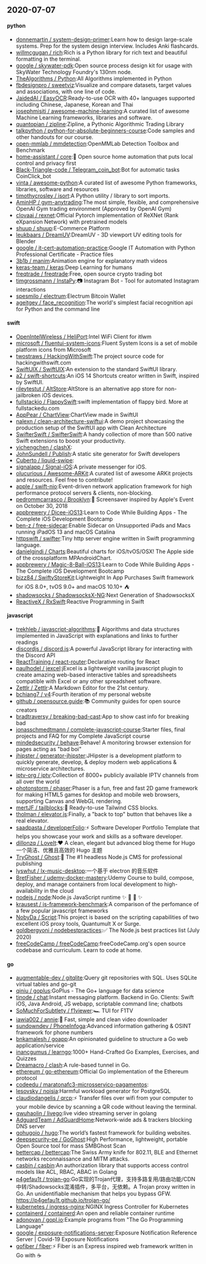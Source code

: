 ## 2020-07-07

#### python
* [donnemartin / system-design-primer](https://github.com/donnemartin/system-design-primer):Learn how to design large-scale systems. Prep for the system design interview. Includes Anki flashcards.
* [willmcgugan / rich](https://github.com/willmcgugan/rich):Rich is a Python library for rich text and beautiful formatting in the terminal.
* [google / skywater-pdk](https://github.com/google/skywater-pdk):Open source process design kit for usage with SkyWater Technology Foundry's 130nm node.
* [TheAlgorithms / Python](https://github.com/TheAlgorithms/Python):All Algorithms implemented in Python
* [fbdesignpro / sweetviz](https://github.com/fbdesignpro/sweetviz):Visualize and compare datasets, target values and associations, with one line of code.
* [JaidedAI / EasyOCR](https://github.com/JaidedAI/EasyOCR):Ready-to-use OCR with 40+ languages supported including Chinese, Japanese, Korean and Thai
* [josephmisiti / awesome-machine-learning](https://github.com/josephmisiti/awesome-machine-learning):A curated list of awesome Machine Learning frameworks, libraries and software.
* [quantopian / zipline](https://github.com/quantopian/zipline):Zipline, a Pythonic Algorithmic Trading Library
* [talkpython / python-for-absolute-beginners-course](https://github.com/talkpython/python-for-absolute-beginners-course):Code samples and other handouts for our course.
* [open-mmlab / mmdetection](https://github.com/open-mmlab/mmdetection):OpenMMLab Detection Toolbox and Benchmark
* [home-assistant / core](https://github.com/home-assistant/core):🏡
Open source home automation that puts local control and privacy first
* [Black-Triangle-code / Telegram_coin_bot](https://github.com/Black-Triangle-code/Telegram_coin_bot):Bot for automatic tasks CoinClick_bot
* [vinta / awesome-python](https://github.com/vinta/awesome-python):A curated list of awesome Python frameworks, libraries, software and resources
* [timothycrosley / isort](https://github.com/timothycrosley/isort):A Python utility / library to sort imports.
* [AminHP / gym-anytrading](https://github.com/AminHP/gym-anytrading):The most simple, flexible, and comprehensive OpenAI Gym trading environment (Approved by OpenAI Gym)
* [clovaai / rexnet](https://github.com/clovaai/rexnet):Official Pytorch implementation of ReXNet (Rank eXpansion Network) with pretrained models
* [shuup / shuup](https://github.com/shuup/shuup):E-Commerce Platform
* [leukbaars / DreamUV](https://github.com/leukbaars/DreamUV):DreamUV - 3D viewport UV editing tools for Blender
* [google / it-cert-automation-practice](https://github.com/google/it-cert-automation-practice):Google IT Automation with Python Professional Certificate - Practice files
* [3b1b / manim](https://github.com/3b1b/manim):Animation engine for explanatory math videos
* [keras-team / keras](https://github.com/keras-team/keras):Deep Learning for humans
* [freqtrade / freqtrade](https://github.com/freqtrade/freqtrade):Free, open source crypto trading bot
* [timgrossmann / InstaPy](https://github.com/timgrossmann/InstaPy):📷
Instagram Bot - Tool for automated Instagram interactions
* [spesmilo / electrum](https://github.com/spesmilo/electrum):Electrum Bitcoin Wallet
* [ageitgey / face_recognition](https://github.com/ageitgey/face_recognition):The world's simplest facial recognition api for Python and the command line

#### swift
* [OpenIntelWireless / HeliPort](https://github.com/OpenIntelWireless/HeliPort):Intel WiFi Client for itlwm
* [microsoft / fluentui-system-icons](https://github.com/microsoft/fluentui-system-icons):Fluent System Icons is a set of mobile platform icons from Microsoft
* [twostraws / HackingWithSwift](https://github.com/twostraws/HackingWithSwift):The project source code for hackingwithswift.com
* [SwiftUIX / SwiftUIX](https://github.com/SwiftUIX/SwiftUIX):An extension to the standard SwiftUI library.
* [a2 / swift-shortcuts](https://github.com/a2/swift-shortcuts):An iOS 14 Shortcuts creator written in Swift, inspired by SwiftUI.
* [rileytestut / AltStore](https://github.com/rileytestut/AltStore):AltStore is an alternative app store for non-jailbroken iOS devices.
* [fullstackio / FlappySwift](https://github.com/fullstackio/FlappySwift):swift implementation of flappy bird. More at fullstackedu.com
* [AppPear / ChartView](https://github.com/AppPear/ChartView):ChartView made in SwiftUI
* [nalexn / clean-architecture-swiftui](https://github.com/nalexn/clean-architecture-swiftui):A demo project showcasing the production setup of the SwiftUI app with Clean Architecture
* [SwifterSwift / SwifterSwift](https://github.com/SwifterSwift/SwifterSwift):A handy collection of more than 500 native Swift extensions to boost your productivity.
* [yichengchen / clashX](https://github.com/yichengchen/clashX):
* [JohnSundell / Publish](https://github.com/JohnSundell/Publish):A static site generator for Swift developers
* [Cuberto / liquid-swipe](https://github.com/Cuberto/liquid-swipe):
* [signalapp / Signal-iOS](https://github.com/signalapp/Signal-iOS):A private messenger for iOS.
* [olucurious / Awesome-ARKit](https://github.com/olucurious/Awesome-ARKit):A curated list of awesome ARKit projects and resources. Feel free to contribute!
* [apple / swift-nio](https://github.com/apple/swift-nio):Event-driven network application framework for high performance protocol servers & clients, non-blocking.
* [pedrommcarrasco / Brooklyn](https://github.com/pedrommcarrasco/Brooklyn):🍎
Screensaver inspired by Apple's Event on October 30, 2018
* [appbrewery / Dicee-iOS13](https://github.com/appbrewery/Dicee-iOS13):Learn to Code While Building Apps - The Complete iOS Development Bootcamp
* [ben-z / free-sidecar](https://github.com/ben-z/free-sidecar):Enable Sidecar on Unsupported iPads and Macs running iPadOS 13 and macOS Catalina
* [httpswift / swifter](https://github.com/httpswift/swifter):Tiny http server engine written in Swift programming language.
* [danielgindi / Charts](https://github.com/danielgindi/Charts):Beautiful charts for iOS/tvOS/OSX! The Apple side of the crossplatform MPAndroidChart.
* [appbrewery / Magic-8-Ball-iOS13](https://github.com/appbrewery/Magic-8-Ball-iOS13):Learn to Code While Building Apps - The Complete iOS Development Bootcamp
* [bizz84 / SwiftyStoreKit](https://github.com/bizz84/SwiftyStoreKit):Lightweight In App Purchases Swift framework for iOS 8.0+, tvOS 9.0+ and macOS 10.10+
⛺
* [shadowsocks / ShadowsocksX-NG](https://github.com/shadowsocks/ShadowsocksX-NG):Next Generation of ShadowsocksX
* [ReactiveX / RxSwift](https://github.com/ReactiveX/RxSwift):Reactive Programming in Swift

#### javascript
* [trekhleb / javascript-algorithms](https://github.com/trekhleb/javascript-algorithms):📝
Algorithms and data structures implemented in JavaScript with explanations and links to further readings
* [discordjs / discord.js](https://github.com/discordjs/discord.js):A powerful JavaScript library for interacting with the Discord API
* [ReactTraining / react-router](https://github.com/ReactTraining/react-router):Declarative routing for React
* [paulhodel / jexcel](https://github.com/paulhodel/jexcel):jExcel is a lightweight vanilla javascript plugin to create amazing web-based interactive tables and spreadsheets compatible with Excel or any other spreadsheet software.
* [Zettlr / Zettlr](https://github.com/Zettlr/Zettlr):A Markdown Editor for the 21st century.
* [bchiang7 / v4](https://github.com/bchiang7/v4):Fourth iteration of my personal website
* [github / opensource.guide](https://github.com/github/opensource.guide):📚
Community guides for open source creators
* [bradtraversy / breaking-bad-cast](https://github.com/bradtraversy/breaking-bad-cast):App to show cast info for breaking bad
* [jonasschmedtmann / complete-javascript-course](https://github.com/jonasschmedtmann/complete-javascript-course):Starter files, final projects and FAQ for my Complete JavaScript course
* [mindedsecurity / behave](https://github.com/mindedsecurity/behave):Behave! A monitoring browser extension for pages acting as "bad boi"
* [jhipster / generator-jhipster](https://github.com/jhipster/generator-jhipster):JHipster is a development platform to quickly generate, develop, & deploy modern web applications & microservice architectures.
* [iptv-org / iptv](https://github.com/iptv-org/iptv):Collection of 8000+ publicly available IPTV channels from all over the world
* [photonstorm / phaser](https://github.com/photonstorm/phaser):Phaser is a fun, free and fast 2D game framework for making HTML5 games for desktop and mobile web browsers, supporting Canvas and WebGL rendering.
* [mertJF / tailblocks](https://github.com/mertJF/tailblocks):🎉
Ready-to-use Tailwind CSS blocks.
* [tholman / elevator.js](https://github.com/tholman/elevator.js):Finally, a "back to top" button that behaves like a real elevator.
* [saadpasta / developerFolio](https://github.com/saadpasta/developerFolio):⚡️
Software Developer Portfolio Template that helps you showcase your work and skills as a software developer.
* [dillonzq / LoveIt](https://github.com/dillonzq/LoveIt):❤️
A clean, elegant but advanced blog theme for Hugo 一个简洁、优雅且高效的 Hugo 主题
* [TryGhost / Ghost](https://github.com/TryGhost/Ghost):👻
The #1 headless Node.js CMS for professional publishing
* [lyswhut / lx-music-desktop](https://github.com/lyswhut/lx-music-desktop):一个基于 electron 的音乐软件
* [BretFisher / udemy-docker-mastery](https://github.com/BretFisher/udemy-docker-mastery):Udemy Course to build, compose, deploy, and manage containers from local development to high-availability in the cloud
* [nodejs / node](https://github.com/nodejs/node):Node.js JavaScript runtime
✨
🐢
🚀
✨
* [krausest / js-framework-benchmark](https://github.com/krausest/js-framework-benchmark):A comparison of the perfomance of a few popular javascript frameworks
* [NobyDa / Script](https://github.com/NobyDa/Script):This project is based on the scripting capabilities of two excellent iOS proxy tools, Quantumult X or Surge.
* [goldbergyoni / nodebestpractices](https://github.com/goldbergyoni/nodebestpractices):✅
The Node.js best practices list (July 2020)
* [freeCodeCamp / freeCodeCamp](https://github.com/freeCodeCamp/freeCodeCamp):freeCodeCamp.org's open source codebase and curriculum. Learn to code at home.

#### go
* [augmentable-dev / gitqlite](https://github.com/augmentable-dev/gitqlite):Query git repositories with SQL. Uses SQLite virtual tables and go-git
* [qiniu / goplus](https://github.com/qiniu/goplus):GoPlus - The Go+ language for data science
* [tinode / chat](https://github.com/tinode/chat):Instant messaging platform. Backend in Go. Clients: Swift iOS, Java Android, JS webapp, scriptable command line; chatbots
* [SoMuchForSubtlety / f1viewer](https://github.com/SoMuchForSubtlety/f1viewer):🏎️
TUI for F1TV
* [iawia002 / annie](https://github.com/iawia002/annie):👾
Fast, simple and clean video downloader
* [sundowndev / PhoneInfoga](https://github.com/sundowndev/PhoneInfoga):Advanced information gathering & OSINT framework for phone numbers
* [bnkamalesh / goapp](https://github.com/bnkamalesh/goapp):An opinionated guideline to structure a Go web application/service
* [inancgumus / learngo](https://github.com/inancgumus/learngo):1000+ Hand-Crafted Go Examples, Exercises, and Quizzes
* [Dreamacro / clash](https://github.com/Dreamacro/clash):A rule-based tunnel in Go.
* [ethereum / go-ethereum](https://github.com/ethereum/go-ethereum):Official Go implementation of the Ethereum protocol
* [codeedu / maratonafc3-microsservico-pagamentos](https://github.com/codeedu/maratonafc3-microsservico-pagamentos):
* [lesovsky / noisia](https://github.com/lesovsky/noisia):Harmful workload generator for PostgreSQL
* [claudiodangelis / qrcp](https://github.com/claudiodangelis/qrcp):⚡
Transfer files over wifi from your computer to your mobile device by scanning a QR code without leaving the terminal.
* [gwuhaolin / livego](https://github.com/gwuhaolin/livego):live video streaming server in golang
* [AdguardTeam / AdGuardHome](https://github.com/AdguardTeam/AdGuardHome):Network-wide ads & trackers blocking DNS server
* [gohugoio / hugo](https://github.com/gohugoio/hugo):The world’s fastest framework for building websites.
* [deepsecurity-pe / GoGhost](https://github.com/deepsecurity-pe/GoGhost):High Performance, lightweight, portable Open Source tool for mass SMBGhost Scan
* [bettercap / bettercap](https://github.com/bettercap/bettercap):The Swiss Army knife for 802.11, BLE and Ethernet networks reconnaissance and MITM attacks.
* [casbin / casbin](https://github.com/casbin/casbin):An authorization library that supports access control models like ACL, RBAC, ABAC in Golang
* [p4gefau1t / trojan-go](https://github.com/p4gefau1t/trojan-go):Go实现的Trojan代理，支持多路复用/路由功能/CDN中转/Shadowsocks混淆插件，多平台，无依赖。A Trojan proxy written in Go. An unidentifiable mechanism that helps you bypass GFW. https://p4gefau1t.github.io/trojan-go/
* [kubernetes / ingress-nginx](https://github.com/kubernetes/ingress-nginx):NGINX Ingress Controller for Kubernetes
* [containerd / containerd](https://github.com/containerd/containerd):An open and reliable container runtime
* [adonovan / gopl.io](https://github.com/adonovan/gopl.io):Example programs from "The Go Programming Language"
* [google / exposure-notifications-server](https://github.com/google/exposure-notifications-server):Exposure Notification Reference Server | Covid-19 Exposure Notifications
* [gofiber / fiber](https://github.com/gofiber/fiber):⚡️
Fiber is an Express inspired web framework written in Go with
☕️
